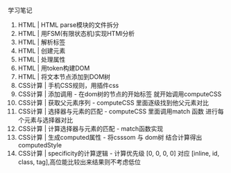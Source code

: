 学习笔记


1. HTML | HTML parse模块的文件拆分
2. HTML | 用FSM(有限状态机)实现HTMl分析 
3. HTML | 解析标签
4. HTML | 创建元素
5. HTML | 处理属性
6. HTML | 用token构建DOM
7. HTML | 将文本节点添加到DOM树
8. CSS计算 | 手机CSS规则，用插件css
9. CSS计算 | 添加调用  -  在dom树的节点的开始标签 就开始调用computeCSS
10. CSS计算 | 获取父元素序列  - computeCSS 里面逐级找到他父元素对比
11. CSS计算 | 选择器与元素的匹配 - computeCSS 里面调用match 函数 进行每个元素与选择器对比
12. CSS计算 | 计算选择器与元素的匹配 - match函数实现
13. CSS计算 | 生成computed属性 - 将csssom 与 dom树 结合计算得出 computedStyle
14. CSS计算 | specificity的计算逻辑 - 计算优先级 [0, 0, 0, 0] 对应 [inline, id, class, tag],高位能比较出来结果则不考虑低位